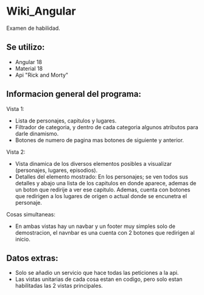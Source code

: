 # Wiki_Angular
Examen de habilidad.


## Se utilizo:
- Angular 18
- Material 18
- Api "Rick and Morty"

## Informacion general del programa:

Vista 1:
- Lista de personajes, capitulos y lugares.
- Filtrador de categoria, y dentro de cada categoria algunos atributos para darle dinamismo.
- Botones de numero de pagina mas botones de siguiente y anterior.


Vista 2:
- Vista dinamica de los diversos elementos posibles a visualizar (personajes, lugares, episodios).
- Detalles del elemento mostrado: 
En los personajes; se ven todos sus detalles y abajo una lista de los capitulos en donde aparece, ademas de un boton que redirije a ver ese capitulo. Ademas, cuenta con botones que redirigen a los lugares de origen o actual donde se encunetra el personaje.


Cosas simultaneas:
- En ambas vistas hay un navbar y un footer muy simples solo de demostracion, el navnbar es una cuenta con 2 botones que redirigen al inicio.


## Datos extras:

- Solo se añadio un servicio que hace todas las peticiones a la api.
- Las vistas unitarias de cada cosa estan en codigo, pero solo estan habilitadas las 2 vistas principales.
